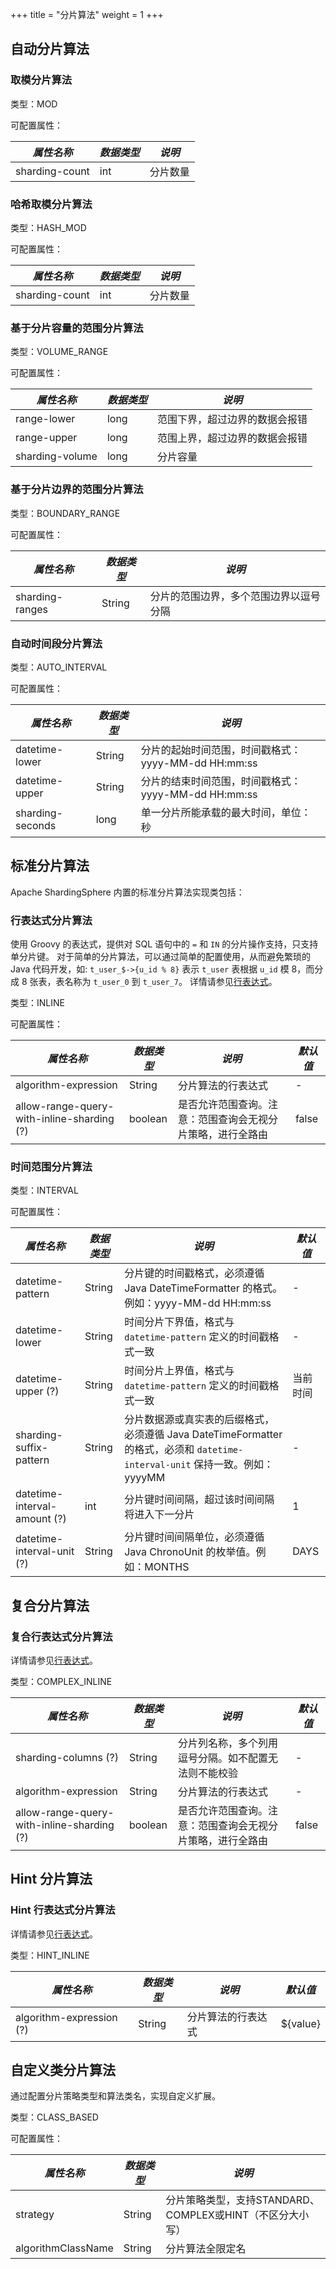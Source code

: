 +++
title = "分片算法"
weight = 1
+++

## 自动分片算法

### 取模分片算法

类型：MOD

可配置属性：

| *属性名称*      | *数据类型* | *说明*  |
| -------------- | --------- | ------- |
| sharding-count | int       | 分片数量 |

### 哈希取模分片算法

类型：HASH_MOD

可配置属性：

| *属性名称*      | *数据类型* | *说明*  |
| -------------- | --------- | ------- |
| sharding-count | int       | 分片数量 |

### 基于分片容量的范围分片算法

类型：VOLUME_RANGE

可配置属性：

| *属性名称*       | *数据类型* | *说明*                      |
| --------------- | --------- | -------------------------- |
| range-lower     | long      | 范围下界，超过边界的数据会报错 |
| range-upper     | long      | 范围上界，超过边界的数据会报错 |
| sharding-volume | long      | 分片容量                    |

### 基于分片边界的范围分片算法

类型：BOUNDARY_RANGE

可配置属性：

| *属性名称*       | *数据类型* | *说明*                            |
| --------------- | --------- | --------------------------------- |
| sharding-ranges | String    | 分片的范围边界，多个范围边界以逗号分隔 |

### 自动时间段分片算法

类型：AUTO_INTERVAL

可配置属性：

| *属性名称*        | *数据类型* | *说明*                                          |
| ---------------- | --------- | ----------------------------------------------- |
| datetime-lower   | String    | 分片的起始时间范围，时间戳格式：yyyy-MM-dd HH:mm:ss |
| datetime-upper   | String    | 分片的结束时间范围，时间戳格式：yyyy-MM-dd HH:mm:ss |
| sharding-seconds | long      | 单一分片所能承载的最大时间，单位：秒                |

## 标准分片算法

Apache ShardingSphere 内置的标准分片算法实现类包括：

### 行表达式分片算法

使用 Groovy 的表达式，提供对 SQL 语句中的 `=` 和 `IN` 的分片操作支持，只支持单分片键。
对于简单的分片算法，可以通过简单的配置使用，从而避免繁琐的 Java 代码开发，如: `t_user_$->{u_id % 8}` 表示 `t_user` 表根据 `u_id` 模 8，而分成 8 张表，表名称为 `t_user_0` 到 `t_user_7`。
详情请参见[行表达式](/cn/features/sharding/concept/inline-expression/)。

类型：INLINE

可配置属性：

| *属性名称*                                 | *数据类型* | *说明*                                              | *默认值* |
| ----------------------------------------- | --------- | --------------------------------------------------- | ------- |
| algorithm-expression                      | String    | 分片算法的行表达式                                    | -       |
| allow-range-query-with-inline-sharding (?)| boolean   | 是否允许范围查询。注意：范围查询会无视分片策略，进行全路由 | false   |

### 时间范围分片算法

类型：INTERVAL

可配置属性：

| *属性名称*                    | *数据类型* | *说明*                                                                                                                     | *默认值* |
| ---------------------------- | --------- | -------------------------------------------------------------------------------------------------------------------------- | ------- |
| datetime-pattern             | String    | 分片键的时间戳格式，必须遵循 Java DateTimeFormatter 的格式。例如：yyyy-MM-dd HH:mm:ss                                           | -       |
| datetime-lower               | String    | 时间分片下界值，格式与 `datetime-pattern` 定义的时间戳格式一致                                                                  | -       |
| datetime-upper (?)           | String    | 时间分片上界值，格式与 `datetime-pattern` 定义的时间戳格式一致                                                                  | 当前时间 |
| sharding-suffix-pattern      | String    | 分片数据源或真实表的后缀格式，必须遵循 Java DateTimeFormatter 的格式，必须和 `datetime-interval-unit` 保持一致。例如：yyyyMM       | -       |
| datetime-interval-amount (?) | int       | 分片键时间间隔，超过该时间间隔将进入下一分片                                                                                    | 1       |
| datetime-interval-unit (?)   | String    | 分片键时间间隔单位，必须遵循 Java ChronoUnit 的枚举值。例如：MONTHS                                                             | DAYS    |

## 复合分片算法

### 复合行表达式分片算法

详情请参见[行表达式](/cn/features/sharding/concept/inline-expression/)。

类型：COMPLEX_INLINE

| *属性名称*                                 | *数据类型* | *说明*                                              | *默认值* |
| ----------------------------------------- | --------- | --------------------------------------------------- | ------- |
| sharding-columns (?)                      | String    | 分片列名称，多个列用逗号分隔。如不配置无法则不能校验       | -       |
| algorithm-expression                      | String    | 分片算法的行表达式                                    | -       |
| allow-range-query-with-inline-sharding (?)| boolean   | 是否允许范围查询。注意：范围查询会无视分片策略，进行全路由 | false   |


## Hint 分片算法

### Hint 行表达式分片算法

详情请参见[行表达式](/cn/features/sharding/concept/inline-expression/)。

类型：HINT_INLINE

| *属性名称*                                 | *数据类型* | *说明*                                              | *默认值* |
| ----------------------------------------- | --------- | --------------------------------------------------- | ------- |
| algorithm-expression (?)                  | String    | 分片算法的行表达式                                    | ${value}|

## 自定义类分片算法

通过配置分片策略类型和算法类名，实现自定义扩展。

类型：CLASS_BASED

可配置属性：

| *属性名称*           | *数据类型* | *说明*                                              |
| ------------------ | --------- | -------------------------------------------------- |
| strategy           | String    | 分片策略类型，支持STANDARD、COMPLEX或HINT（不区分大小写） |
| algorithmClassName | String    | 分片算法全限定名                                      |

